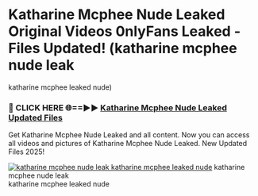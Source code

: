 # Katharine Mcphee Nude Leaked Original Videos 0nlyFans Leaked - Files Updated! (katharine mcphee nude leak<br>
katharine mcphee leaked nude)

<h3>🔴 CLICK HERE 🌐==►► <a href="https://tinyurl.com/2p9ay9w9" rel="nofollow">Katharine Mcphee Nude Leaked Updated Files</a></h3>

Get Katharine Mcphee Nude Leaked and all content. Now you can access all videos and pictures of Katharine Mcphee Nude Leaked. New Updated Files 2025!

[![katharine mcphee nude leak<br>
katharine mcphee leaked nude](https://i.imgur.com/KQgVmj3.gif)](https://tinyurl.com/2p9ay9w9)
katharine mcphee nude leak<br>
katharine mcphee leaked nude